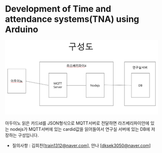 # Development of Time and attendance systems(TNA) using Arduino

![](./image/구성도.png)

아두이노 읽은 카드id를 JSON형식으로 MQTT서버로 전달하면 라즈베리파이안에 있는 nodejs가 MQTT서버에 있는 cardid값을 읽어들여서 연구실 서버에 있는 DB에 저장하는 구성입니다.

  * 질의사항 : 김희찬[train1312@naver.com], 안나 [dksek3050@naver.com]